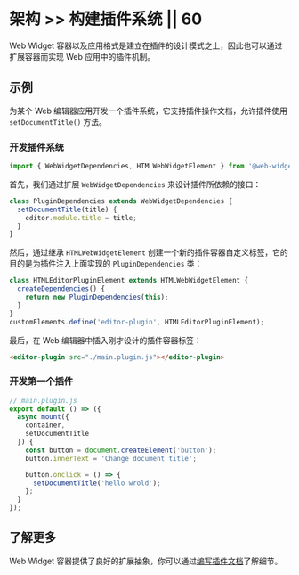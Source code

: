 # 架构 >> 构建插件系统 || 60

Web Widget 容器以及应用格式是建立在插件的设计模式之上，因此也可以通过扩展容器而实现 Web 应用中的插件机制。

## 示例

为某个 Web 编辑器应用开发一个插件系统，它支持插件操作文档，允许插件使用 `setDocumentTitle()` 方法。

### 开发插件系统

```js
import { WebWidgetDependencies, HTMLWebWidgetElement } from '@web-widget/container';
```

首先，我们通过扩展 `WebWidgetDependencies` 来设计插件所依赖的接口：

```js
class PluginDependencies extends WebWidgetDependencies {
  setDocumentTitle(title) {
    editor.module.title = title;
  }
}
```

然后，通过继承 `HTMLWebWidgetElement` 创建一个新的插件容器自定义标签，它的目的是为插件注入上面实现的 `PluginDependencies` 类：

```js
class HTMLEditorPluginElement extends HTMLWebWidgetElement {
  createDependencies() {
    return new PluginDependencies(this);
  }
}
customElements.define('editor-plugin', HTMLEditorPluginElement);
```

最后，在 Web 编辑器中插入刚才设计的插件容器标签：

```html
<editor-plugin src="./main.plugin.js"></editor-plugin>
```

### 开发第一个插件

```js
// main.plugin.js
export default () => ({
  async mount({
    container,
    setDocumentTitle
  }) {
    const button = document.createElement('button');
    button.innerText = 'Change document title';

    button.onclick = () => {
      setDocumentTitle('hello wrold');
    };
  }
});
```

## 了解更多

Web Widget 容器提供了良好的扩展抽象，你可以通过[编写插件文档](../../docs/container/writing-plugins/overview.md)了解细节。